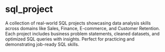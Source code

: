 # sql_project
A collection of real-world SQL projects showcasing data analysis skills across domains like Sales, Finance, E-commerce, and Customer Retention. Each project includes business problem statements, cleaned datasets, and optimized SQL queries with insights. Perfect for practicing and demonstrating job-ready SQL skills.
